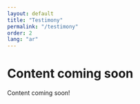 ```yaml
---
layout: default
title: "Testimony"
permalink: "/testimony"
order: 2
lang: "ar"
---
```


# Content coming soon

Content coming soon!